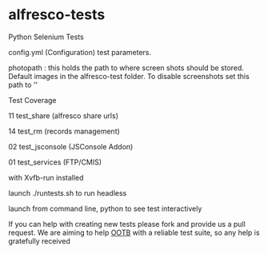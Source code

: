 # alfresco-tests

Python Selenium Tests

config.yml (Configuration) test parameters.  

photopath : this holds the path to where screen shots should be stored.  Default images in the alfresco-test folder.  To disable screenshots set this path to ''

Test Coverage

11 test_share (alfresco share urls)

14 test_rm (records management)

02 test_jsconsole (JSConsole Addon)

01 test_services (FTP/CMIS)

with Xvfb-run installed

launch ./runtests.sh to run headless

launch from command line, python <testname> to see test interactively


If you can help with creating new tests please fork and provide us a pull request.  We are aiming to help <a href="http://www.orderofthebee.org">OOTB</a> with a reliable test suite, so any help is gratefully received

